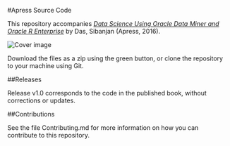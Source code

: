 #Apress Source Code

This repository accompanies [*Data Science Using Oracle Data Miner and Oracle R Enterprise*](http://www.apress.com/9781484226131) by Das, Sibanjan (Apress, 2016).

![Cover image](9781484226131.jpg)

Download the files as a zip using the green button, or clone the repository to your machine using Git.

##Releases

Release v1.0 corresponds to the code in the published book, without corrections or updates.

##Contributions

See the file Contributing.md for more information on how you can contribute to this repository.
